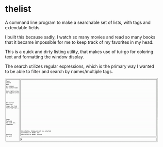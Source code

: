 # thelist
A command line program to make a searchable set of lists, with tags and extendable fields

I built this because sadly, I watch so many movies and read so many books that it became impossible for me to keep track of 
my favorites in my head.

This is a quick and dirty listing utility, that makes use of tui-go for coloring text and formatting the window display.

The search utilizes regular expressions, which is the primary way I wanted to be able to filter and search
by names/multiple tags.

![](demo.gif)

